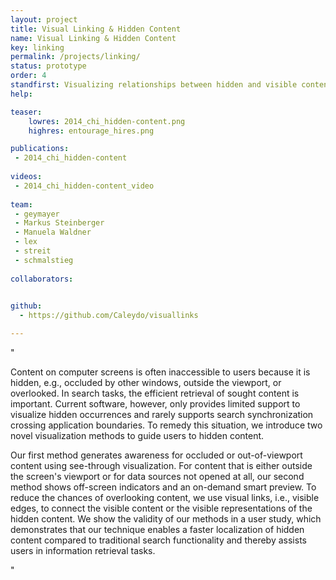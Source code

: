 ```yaml
---
layout: project
title: Visual Linking & Hidden Content
name: Visual Linking & Hidden Content
key: linking
permalink: /projects/linking/
status: prototype
order: 4
standfirst: Visualizing relationships between hidden and visible content in desktop environments.
help:

teaser: 
    lowres: 2014_chi_hidden-content.png
    highres: entourage_hires.png

publications:
 - 2014_chi_hidden-content
 
videos: 
 - 2014_chi_hidden-content_video
     
team:
 - geymayer
 - Markus Steinberger
 - Manuela Waldner
 - lex
 - streit
 - schmalstieg
 
collaborators:

 
github:
  - https://github.com/Caleydo/visuallinks

---
```


"<p>Content on computer screens is often inaccessible to users because it is hidden, e.g., occluded by other windows, outside the viewport, or overlooked. In search tasks, the efficient retrieval of sought content is important. Current software, however, only provides limited support to visualize hidden occurrences and rarely supports search synchronization crossing application boundaries. To remedy this situation, we introduce two novel visualization methods to guide users to hidden content.
</p>
<p>
   Our first method generates awareness for occluded or out-of-viewport content using see-through visualization. For content that is either outside the screen's viewport or for data sources not opened at all, our second method shows off-screen indicators and an on-demand smart preview. To reduce the chances of overlooking content, we use visual links, i.e., visible edges, to connect the visible content or the visible representations of the hidden content.
   We show the validity of our methods in a user study, which demonstrates that our technique enables a faster localization of hidden content compared to traditional search functionality and thereby assists users in information retrieval tasks.</p>"